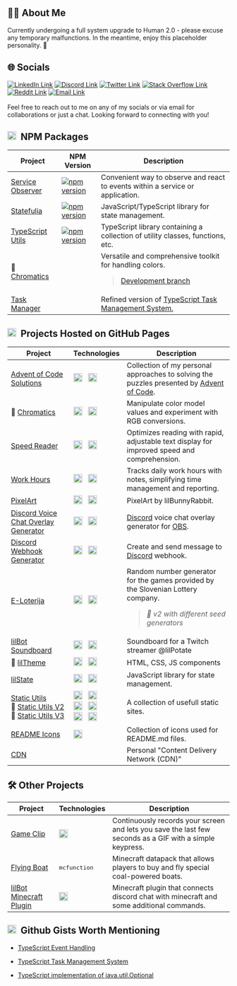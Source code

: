 <h2>🙋‍♂️ About Me</h2>

Currently undergoing a full system upgrade to Human 2.0 - please excuse any temporary malfunctions. In the meantime,
enjoy this placeholder personality. 🚀

<h2>🌐 Socials</h2>

<a href="https://linkedin.com/in/andraz-mesaric-sirec"><img
    src="https://img.shields.io/badge/LinkedIn-%40andraz--mesaric--sirec-%23505050?logo=linkedin&logoColor=white&labelColor=%230077b5"
    alt="LinkedIn Link"></a>
<a href="https://discord.com/users/237509022301814784"><img
    src="https://img.shields.io/badge/Discord-%40lilbunnyrabbit-%23505050?logo=discord&logoColor=white&labelColor=%235865F2"
    alt="Discord Link"></a>
<a href="https://twitter.com/amesaricsirec"><img
    src="https://img.shields.io/badge/Twitter-%40amesaricsirec-%23505050?logo=x&logoColor=white&labelColor=%23000000"
    alt="Twitter Link"></a>
<a href="https://stackoverflow.com/users/11786580"><img
    src="https://img.shields.io/badge/Stack_Overflow-%40lilBunnyRabbit-%23505050?logo=stackoverflow&logoColor=white&labelColor=%23F48024"
    alt="Stack Overflow Link"></a>
<a href="https://www.reddit.com/user/lilBunnyRabbit/"><img
    src="https://img.shields.io/badge/Reddit-%40lilBunnyRabbit-%23505050?logo=reddit&logoColor=white&labelColor=%23FF4500"
    alt="Reddit Link"></a>
<a href="mailto:amesaricsirec@gmail.com"><img
    src="https://img.shields.io/badge/Email-amesaricsirec%40gmail.com-%23505050?logo=gmail&logoColor=white&labelColor=%23c71610"
    alt="Email Link"></a>
<br />
<br />
Feel free to reach out to me on any of my socials or via email for collaborations or just a chat. Looking forward to
connecting with you!

<h2><img src="https://lilbunnyrabbit.github.io/readme-icons/npm.svg" height="20px">&nbsp;&nbsp;NPM Packages</h2>

<table>
  <thead>
    <tr>
      <th>Project</th>
      <th>NPM Version</th>
      <th>Description</th>
    </tr>
  </thead>

  <tbody>
    <tr>
      <td><a href="https://github.com/lilBunnyRabbit/service-observer">Service Observer</a></td>
      <td><a href="https://www.npmjs.com/package/@lilbunnyrabbit/service-observer"><img
            src="https://img.shields.io/npm/v/@lilbunnyrabbit/service-observer.svg" alt="npm version"></a></td>
      <td>Convenient way to observe and react to events within a service or application.</td>
    </tr>
    <tr>
      <td><a href="https://github.com/lilBunnyRabbit/statefulia">Statefulia</a></td>
      <td><a href="https://www.npmjs.com/package/@lilbunnyrabbit/statefulia"><img
            src="https://img.shields.io/npm/v/@lilbunnyrabbit/statefulia.svg" alt="npm version"></a></td>
      <td>JavaScript/TypeScript library for state management.</td>
    </tr>
    <tr>
      <td><a href="https://github.com/lilBunnyRabbit/typescript-utils">TypeScript Utils</a></td>
      <td><a href="https://www.npmjs.com/package/@lilbunnyrabbit/utils"><img
            src="https://img.shields.io/npm/v/@lilbunnyrabbit/utils.svg" alt="npm version"></a></td>
      <td>TypeScript library containing a collection of utility classes, functions, etc.</td>
    </tr>
    <tr>
      <td>🚧 <a href="https://github.com/lilBunnyRabbit/chromatics">Chromatics</a></td>
      <td></td>
      <td>
        Versatile and comprehensive toolkit for handling colors.
        <br />
        <blockquote><a href="https://github.com/lilBunnyRabbit/chromatics/tree/dev">Development branch</a></blockquote>
      </td>
    </tr>
    <tr>
      <td><a href="https://github.com/lilBunnyRabbit/task-manager">Task Manager</a></td>
      <td></td>
      <td>
        Refined version of <a href="https://gist.github.com/lilBunnyRabbit/8ba9a800b7cf9f91df84e15e9a2d6faa">TypeScript Task Management System.</a>
      </td>
    </tr>
  </tbody>
</table>

<h2><img src="https://lilbunnyrabbit.github.io/readme-icons/github.svg" height="20px">&nbsp;&nbsp;Projects Hosted on
  GitHub Pages</h2>

<table>
  <thead>
    <tr>
      <th>Project</th>
      <th>Technologies</th>
      <th>Description</th>
    </tr>
  </thead>

  <tbody>
    <!-- Svelte -->
    <tr>
      <td><a href="https://lilbunnyrabbit.github.io/advent-of-code">Advent of Code Solutions</a></td>
      <td>
        <img src="https://lilbunnyrabbit.github.io/readme-icons/typescript.svg" height="20px" alt="TypeScript Logo"
          title="TypeScript">
        &nbsp;
        <img src="https://lilbunnyrabbit.github.io/readme-icons/svelte.svg" height="20px" alt="Svelte Logo"
          title="Svelte">
      </td>
      <td>Collection of my personal approaches to solving the puzzles presented by <a
          href="https://adventofcode.com/">Advent of Code</a>.</td>
    </tr>
    <tr>
      <td>🚧 <a href="https://lilbunnyrabbit.github.io/chromatics">Chromatics</a></td>
      <td>
        <img src="https://lilbunnyrabbit.github.io/readme-icons/typescript.svg" height="20px" alt="TypeScript Logo"
          title="TypeScript">
        &nbsp;
        <img src="https://lilbunnyrabbit.github.io/readme-icons/svelte.svg" height="20px" alt="Svelte Logo"
          title="Svelte">
      </td>
      <td>
        Manipulate color model values and experiment with RGB conversions.
      </td>
    </tr>
    <tr>
      <td><a href="https://lilbunnyrabbit.github.io/speed-reader/">Speed Reader</a></td>
      <td>
        <img src="https://lilbunnyrabbit.github.io/readme-icons/typescript.svg" height="20px" alt="TypeScript Logo"
          title="TypeScript">
        &nbsp;
        <img src="https://lilbunnyrabbit.github.io/readme-icons/svelte.svg" height="20px" alt="Svelte Logo"
          title="Svelte">
      </td>
      <td>Optimizes reading with rapid, adjustable text display for improved speed and comprehension.</td>
    </tr>
    <!-- React -->
    <tr>
      <td><a href="https://lilbunnyrabbit.github.io/work-hours">Work Hours</a></td>
      <td>
        <img src="https://lilbunnyrabbit.github.io/readme-icons/typescript.svg" height="20px" alt="TypeScript Logo"
          title="TypeScript">
        &nbsp;
        <img src="https://lilbunnyrabbit.github.io/readme-icons/react.svg" height="20px" alt="React Logo" title="React">
      </td>
      <td>Tracks daily work hours with notes, simplifying time management and reporting.</td>
    </tr>
    <!-- Jekyll -->
    <tr>
      <td><a href="https://lilbunnyrabbit.github.io/pixelart/">PixelArt</a></td>
      <td>
        <img src="https://lilbunnyrabbit.github.io/readme-icons/aseprite.svg" height="20px" alt="Aseprite Logo"
          title="Aseprite">
        &nbsp;
        <img src="https://lilbunnyrabbit.github.io/readme-icons/jekyll.svg" height="20px" alt="Jekyll Logo"
          title="Jekyll">
      </td>
      <td>PixelArt by lilBunnyRabbit.</td>
    </tr>
    <!-- HTML -->
    <tr>
      <td><a href="https://lilbunnyrabbit.github.io/discord-vc-overlay/">Discord Voice Chat Overlay Generator</a></td>
      <td>
        <img src="https://lilbunnyrabbit.github.io/readme-icons/javascript.svg" height="20px" alt="JavaScript Logo"
          title="JavaScript">
        &nbsp;
        <img src="https://lilbunnyrabbit.github.io/readme-icons/html.svg" height="20px" alt="HTML Logo" title="HTML">
      </td>
      <td><a href="https://discord.com/">Discord</a> voice chat overlay generator for <a
          href="https://obsproject.com/">OBS</a>.</td>
    </tr>
    <tr>
      <td><a href="https://lilbunnyrabbit.github.io/discord-webhook-generator">Discord Webhook Generator</a></td>
      <td>
        <img src="https://lilbunnyrabbit.github.io/readme-icons/javascript.svg" height="20px" alt="JavaScript Logo"
          title="JavaScript">
        &nbsp;
        <img src="https://lilbunnyrabbit.github.io/readme-icons/html.svg" height="20px" alt="HTML Logo" title="HTML">
      </td>
      <td>Create and send message to <a href="https://discord.com/">Discord</a> webhook.</td>
    </tr>
    <tr>
      <td><a href="https://lilbunnyrabbit.github.io/e-loterija">E-Loterija</td>
      <td>
        <img src="https://lilbunnyrabbit.github.io/readme-icons/javascript.svg" height="20px" alt="JavaScript Logo"
          title="JavaScript">
        &nbsp;
        <img src="https://lilbunnyrabbit.github.io/readme-icons/html.svg" height="20px" alt="HTML Logo" title="HTML">
      </td>
      <td>
        Random number generator for the games provided by the Slovenian Lottery company.
        <br />
        <blockquote><i>🚧 v2 with different seed generators</i></blockquote>
      </td>
    </tr>
    <tr>
      <td><a href="https://lilbunnyrabbit.github.io/lilBot-soundboard">lilBot Soundboard</td>
      <td>
        <img src="https://lilbunnyrabbit.github.io/readme-icons/javascript.svg" height="20px" alt="JavaScript Logo"
          title="JavaScript">
        &nbsp;
        <img src="https://lilbunnyrabbit.github.io/readme-icons/html.svg" height="20px" alt="HTML Logo" title="HTML">
      </td>
      <td>Soundboard for a Twitch streamer @lilPotate</td>
    </tr>
    <tr>
      <td>🚧 <a href="https://lilbunnyrabbit.github.io/lilTheme/">lilTheme</a></td>
      <td>
        <img src="https://lilbunnyrabbit.github.io/readme-icons/javascript.svg" height="20px" alt="JavaScript Logo"
          title="JavaScript">
        &nbsp;
        <img src="https://lilbunnyrabbit.github.io/readme-icons/html.svg" height="20px" alt="HTML Logo" title="HTML">
      </td>
      <td>HTML, CSS, JS components</td>
    </tr>
    <tr>
      <td><a href="https://lilbunnyrabbit.github.io/cdn/libs/lilstate/0.2.0/docs.html">lilState</a></td>
      <td>
        <img src="https://lilbunnyrabbit.github.io/readme-icons/javascript.svg" height="20px" alt="JavaScript Logo"
          title="JavaScript">
        &nbsp;
        <img src="https://lilbunnyrabbit.github.io/readme-icons/html.svg" height="20px" alt="HTML Logo" title="HTML">
      </td>
      <td>JavaScript library for state management.</td>
    </tr>
    <tr>
      <td>
        <a href="https://lilbunnyrabbit.github.io/static-utils/">Static Utils</a>
        <br />
        🚧 <a href="https://lilbunnyrabbit.github.io/static-utils-v2/">Static Utils V2</a>
        <br />
        🚧 <a href="https://lilbunnyrabbit.github.io/static-utils-v3/">Static Utils V3</a>
      </td>
      <td>
        <img src="https://lilbunnyrabbit.github.io/readme-icons/javascript.svg" height="20px" alt="JavaScript Logo"
          title="JavaScript">
        &nbsp;
        <img src="https://lilbunnyrabbit.github.io/readme-icons/html.svg" height="20px" alt="HTML Logo" title="HTML">
        <br />
        <img src="https://lilbunnyrabbit.github.io/readme-icons/typescript.svg" height="20px" alt="TypeScript Logo"
          title="TypeScript">
        &nbsp;
        <img src="https://lilbunnyrabbit.github.io/readme-icons/react.svg" height="20px" alt="React Logo" title="React">
        <br />
        <img src="https://lilbunnyrabbit.github.io/readme-icons/typescript.svg" height="20px" alt="TypeScript Logo"
          title="TypeScript">
        &nbsp;
        <img src="https://lilbunnyrabbit.github.io/readme-icons/svelte.svg" height="20px" alt="Svelte Logo"
          title="Svelte">
      </td>
      <td>
        A collection of usefull static sites.
      </td>
    </tr>
    <tr>
      <td><a href="https://lilbunnyrabbit.github.io/readme-icons/">README Icons</a></td>
      <td>
        <img src="https://lilbunnyrabbit.github.io/readme-icons/html.svg" height="20px" alt="HTML Logo" title="HTML">
      </td>
      <td>Collection of icons used for README.md files.</td>
    </tr>
    <!-- Other -->
    <tr>
      <td><a href="https://github.com/lilBunnyRabbit/cdn">CDN</a></td>
      <td></td>
      <td>Personal "Content Delivery Network (CDN)"</td>
    </tr>
  </tbody>
</table>

<!--
Other:
- https://lilbunnyrabbit.github.io/fri-3-year
- https://lilbunnyrabbit.github.io/fri
- https://lilbunnyrabbit.github.io/fuji-game-unity
- https://lilbunnyrabbit.github.io/fuji-game-webgl
- https://lilbunnyrabbit.github.io/invoice-generator
- https://lilbunnyrabbit.github.io/lilBot
- https://lilbunnyrabbit.github.io/lilnotes/
- https://lilbunnyrabbit.github.io/lilstate
- https://lilbunnyrabbit.github.io/lilutils - depricated - replaced by static utils
- https://lilbunnyrabbit.github.io/notes
- https://lilbunnyrabbit.github.io/panda-aquarium
- https://lilbunnyrabbit.github.io/panda-pool
- https://lilbunnyrabbit.github.io/portfolio
- https://lilbunnyrabbit.github.io/recepti
- https://lilbunnyrabbit.github.io/three.js-testing
- https://lilbunnyrabbit.github.io/twitch-game/
- 
-->

<h2>🛠️ Other Projects</h2>

<table>
  <thead>
    <tr>
      <th>Project</th>
      <th>Technologies</th>
      <th>Description</th>
    </tr>
  </thead>

  <tbody>
    <tr>
      <td><a href="https://lilbunnyrabbit.github.io/game-clip">Game Clip</a></td>
      <td>
        <img src="https://lilbunnyrabbit.github.io/readme-icons/rust-crab.svg" height="20px" alt="Rust Logo"
          title="Rust">
      </td>
      <td>Continuously records your screen and lets you save the last few seconds as a GIF with a simple keypress.</td>
    </tr>
    <tr>
      <td><a href="https://lilbunnyrabbit.github.io/mc-flying-boat">Flying Boat</a></td>
      <td>
        <kbd>mcfunction</kbd>
      </td>
      <td>Minecraft datapack that allows players to buy and fly special coal-powered boats.</td>
    </tr>
    <tr>
      <td><a href="https://github.com/lilBunnyRabbit/lilBot-minecraft-plugin">lilBot Minecraft Plugin</a></td>
      <td>
        <img src="https://lilbunnyrabbit.github.io/readme-icons/java.svg" height="20px" alt="Java Logo" title="Java">
      </td>
      <td>Minecraft plugin that connects discord chat with minecraft and some additional commands.</td>
    </tr>
  </tbody>
</table>

<h2><img src="https://lilbunnyrabbit.github.io/readme-icons/github.svg" height="20px">&nbsp;&nbsp;Github Gists Worth
  Mentioning</h2>

- [TypeScript Event Handling](https://gist.github.com/lilBunnyRabbit/5c4370375c4974220f20c8b7a392de91)
- [TypeScript Task Management System](https://gist.github.com/lilBunnyRabbit/8ba9a800b7cf9f91df84e15e9a2d6faa)
- [TypeScript implementation of java.util.Optional<T>
  ](https://gist.github.com/lilBunnyRabbit/ab44b9bafca79cf1fa8024d833a60e24)



  <!--
WIP:
- https://github.com/lilBunnyRabbit/quno
- https://github.com/lilBunnyRabbit/mario-kart-turnament
-->

